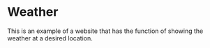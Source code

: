 # Weather

This is an example of a website that has the function of showing the weather at a desired location. 
